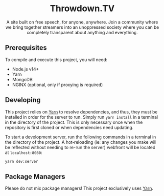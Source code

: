 <div align="center">
    <h1>Throwdown.TV</h1>
    <p>A site built on free speech, for anyone, anywhere. Join a community where we bring together streamers into an unoppressed society where you can be completely transparent about anything and everything.</P>
</div>

## Prerequisites
To compile and execute this project, you will need:
 * Node.js v14+
 * Yarn
 * MongoDB
 * NGINX (optional, only if proxying is required)

## Developing
This project relies on [Yarn](https://yarnpkg.com/) to resolve dependencies, and thus, they must be installed in order for the server to run. Simply run `yarn install` in a terminal in the directory of the project. This is only necessary once when the repository is first cloned or when dependencies need updating.

To start a development server, run the following commands in a terminal in the directory of the project. A hot-reloading (ie: any changes you make will be reflected without needing to re-run the server) webfront will be located at `localhost:8080`:
```bash
yarn dev:server
```

## Package Managers
Please do not mix package managers! This project exclusively uses [Yarn](https://yarnpkg.com/).

